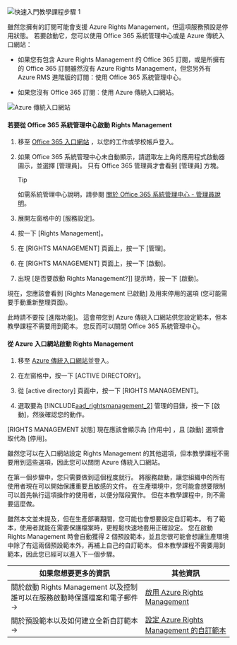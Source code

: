 ![快速入門教學課程步驟 1](../media/AzRMS_QuickStartSteps1.PNG)

雖然您擁有的訂閱可能會支援 Azure Rights Management，但這項服務預設是停用狀態。 若要啟動它，您可以使用 Office 365 系統管理中心或是 Azure 傳統入口網站：

-   如果您有包含 Azure Rights Management 的 Office 365 訂閱，或是所擁有的 Office 365 訂閱雖然沒有 Azure Rights Management，但您另外有 Azure RMS 進階版的訂閱：使用 Office 365 系統管理中心。

-   如果您沒有 Office 365 訂閱︰使用 Azure 傳統入口網站。

![Azure 傳統入口網站](../media/AzRMS_Tutorial_1_Screenshots.png)

#### 若要從 Office 365 系統管理中心啟動 Rights Management

1.  移至 [Office 365 入口網站](https://portal.office.com/) ，以您的工作或學校帳戶登入。

2.  如果 Office 365 系統管理中心未自動顯示，請選取左上角的應用程式啟動器圖示，並選擇 [管理員]。 只有 Office 365 管理員才會看到 [管理員] 方塊。

    > [!TIP]
    > 如需系統管理中心說明，請參閱 [關於 Office 365 系統管理中心 - 管理員說明](https://support.office.com/article/About-the-Office-365-admin-center-Admin-Help-58537702-d421-4d02-8141-e128e3703547)。

3.  展開左窗格中的 [服務設定]。

4.  按一下 [Rights Management]。

5.  在 [RIGHTS MANAGEMENT] 頁面上，按一下 [管理]。

6.  在 [RIGHTS MANAGEMENT] 頁面上，按一下 [啟動]。

7.  出現 [是否要啟動 Rights Management?]] 提示時，按一下 [啟動]。

現在，您應該會看到 [Rights Management 已啟動] 及用來停用的選項 (您可能需要手動重新整理頁面)。

此時請不要按 [進階功能]。 這會帶您到 Azure 傳統入口網站供您設定範本，但本教學課程不需要用到範本。 您反而可以關閉 Office 365 系統管理中心。

#### 從 Azure 入口網站啟動 Rights Management

1.  移至 [Azure 傳統入口網站](http://go.microsoft.com/fwlink/p/?LinkID=275081)並登入。

2.  在左窗格中，按一下 [ACTIVE DIRECTORY]。

3.  從 [active directory] 頁面中，按一下 [RIGHTS MANAGEMENT]。

4.  選取要為 [!INCLUDE[aad_rightsmanagement_2](../includes/aad_rightsmanagement_2_md.md)] 管理的目錄，按一下 [啟動]，然後確認您的動作。

[RIGHTS MANAGEMENT 狀態] 現在應該會顯示為 [作用中] ，且 [啟動] 選項會取代為 [停用]。

雖然您可以在入口網站設定 Rights Management 的其他選項，但本教學課程不需要用到這些選項，因此您可以關閉 Azure 傳統入口網站。

在第一個步驟中，您只需要做到這個程度就行。 將服務啟動，讓您組織中的所有使用者現在可以開始保護重要且敏感的文件。 在生產環境中，您可能會想要限制可以首先執行這項操作的使用者，以便分階段實作。 但在本教學課程中，則不需要這麼做。

雖然本文並未提及，但在生產部署期間，您可能也會想要設定自訂範本。 有了範本，使用者就能在需要保護檔案時，更輕鬆快速地套用正確設定。 您在啟動 Rights Management 時會自動獲得 2 個預設範本，並且您很可能會想讓生產環境中除了有這兩個預設範本外，再補上自己的自訂範本。 但本教學課程不需要用到範本，因此您已經可以進入下一個步驟。

|如果您想要更多的資訊|其他資訊|
|--------------------------------|--------------------------|
|關於啟動 Rights Management 以及控制誰可以在服務啟動時保護檔案和電子郵件   →|[啟用 Azure Rights Management](../deploy-use/activate-azure-classic.md)|
|關於預設範本以及如何建立全新自訂範本   →|[設定 Azure Rights Management 的自訂範本](../deploy-use/create-template.md)|


<!--HONumber=Apr16_HO3-->


